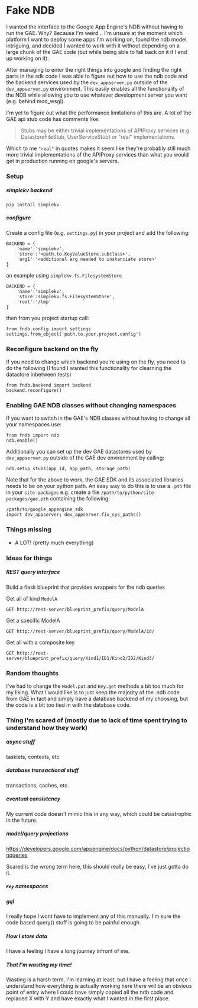 # Fake NDB

I wanted the interface to the Google App Engine's NDB without having to run the GAE. Why? Because I'm weird... I'm unsure at the moment which platform I want to deploy some apps I'm working on, found the ndb model intriguing, and decided I wanted to work with it without depending on a large chunk of the GAE code (but while being able to fall back on it if I end up working on it).

After managing to enter the right things into google and finding the right parts in the sdk code I was able to figure out how to use the ndb code and the backend services used by the `dev_appserver.py` outside of the `dev_appserver.py` environment. This easily enables all the functionality of the NDB while allowing you to use whatever development server you want (e.g. behind mod_wsgi).

I'm yet to figure out what the performance limitations of this are. A lot of the GAE api stub code has comments like:
> Stubs may be either trivial implementations of APIProxy services (e.g.
>  DatastoreFileStub, UserServiceStub) or "real" implementations.

Which to me `"real"` in quotes makes it seem like they're probably still much more trivial implementations of the APIProxy services than what you would get in production running on google's servers.

### Setup

##### simplekv backend

	pip install simplekv

##### configure

Create a config file (e.g. `settings.py`) in your project and add the following:

```
BACKEND = {
	'name':'simplekv',
	'store':'<path.to.KeyValueStore.subclass>',
	'arg1':'<additional arg needed to instanciate store>'
}
```

an example using `simplekv.fs.FilesystemStore`
```
BACKEND = {
	'name':'simplekv',
	'store':simplekv.fs.FilesystemStore',
	'root':'/tmp'
}
```

then from you project startup call:

	from fndb.config import settings
	settings.from_object('path.to.your.project.config')

### Reconfigure backend on the fly

If you need to change which backend you're using on the fly, you need to do the following (I found I wanted this functionality for clearning the datastore inbetween tests)

	from fndb.backend import backend
	backend.reconfigure()

### Enabling GAE NDB classes without changing namespaces

If you want to switch in the GAE's NDB classes without having to change all your namespaces use:

	from fndb import ndb
	ndb.enable()

Additionally you can set up the dev GAE datastores used by `dev_appserver.py` outside of the GAE dev environment by calling:

	ndb.setup_stubs(app_id, app_path, storage_path)

Note that for the above to work, the GAE SDK and its associated libraries needs to be on your python path. An easy way to do this is to use a `.pth` file in your `site-packages` e.g. create a file `/path/to/python/site-packages/gae.pth` containing the following:

	/path/to/google_appengine_sdk
	import dev_appserver; dev_appserver.fix_sys_paths()

### Things missing

 * A LOT! (pretty much everything)

### Ideas for things

##### REST query interface

Build a flask blueprint that provides wrappers for the ndb queries

Get all of kind `ModelA`
```
GET http://rest-server/blueprint_prefix/query/ModelA
```

Get a specific ModelA
```
GET http://rest-server/blueprint_prefix/query/ModelA/id/
```

Get all with a composite key
```
GET http://rest-server/blueprint_prefix/query/Kind1/ID1/Kind2/ID2/Kind3/
```


### Random thoughts

I've had to change the `Model.put` and `Key.get` methods a bit too much for my liking. What I would like is to just keep the majority of the .ndb code from GAE in tact and simply have a database backend of my choosing, but the code is a bit too tied in with the database code.

### Thing I'm scared of (mostly due to lack of time spent trying to understand how they work)

##### async stuff

tasklets, contexts,  etc

##### database transactional stuff

transactions, caches, etc.

##### eventual consistency

My current code doesn't mimic this in any way, which could be catastrophic in the future.

##### model/query projections

https://developers.google.com/appengine/docs/python/datastore/projectionqueries

Scared is the wrong term here, this should really be easy, I've just gotta do it.

##### `Key` namespaces

##### gql

I really hope I wont have to implement any of this manually. I'm sure the code based query() stuff is going to be painful enough.

##### How I store data

I have a feeling I have a long journey infront of me.

##### That I'm wasting my time!

Wasting is a harsh term, I'm learning at least, but I have a feeling that once I understand how everything is actually working here there will be an obvious point of entry where I could have simply copied all the ndb code and replaced X with Y and have exactly what I wanted in the first place.
